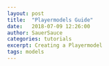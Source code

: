 ```yaml
---
layout: post
title:  "Playermodels Guide"
date:   2018-07-09 12:26:00
author: SauerSauce
categories: tutorials
excerpt: Creating a Playermodel
tags: models
---
```

